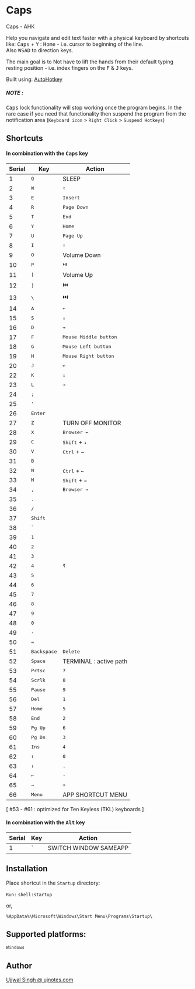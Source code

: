 # Caps

Caps - AHK

Help you navigate and edit text faster with a physical keyboard by shortcuts like: <kbd>Caps</kbd> + <kbd>Y</kbd> : <kbd>Home</kbd> - i.e. cursor to beginning of the line.  
Also <kbd>W</kbd><kbd>S</kbd><kbd>A</kbd><kbd>D</kbd> to direction keys.

The main goal is to Not have to lift the hands from their default typing resting position - i.e. index fingers on the <kbd>F</kbd> & <kbd>J</kbd> keys.

Built using: [AutoHotkey](https://www.autohotkey.com)


##### NOTE :

<kbd>Caps</kbd> lock functionality will stop working once the program begins. In the rare case if you need that functionality then suspend the program from the notification area (`Keyboard icon` > `Right Click` > `Suspend Hotkeys`)


## Shortcuts

#### In combination with the <kbd>Caps</kbd> key
| Serial | Key | Action |
|--------|-----|--------|
1|<kbd>Q</kbd>|SLEEP
2|<kbd>W</kbd>|<kbd>↑</kbd>
3|<kbd>E</kbd>|<kbd>Insert</kbd>
4|<kbd>R</kbd>|<kbd>Page Down</kbd>
5|<kbd>T</kbd>|<kbd>End</kbd>
6|<kbd>Y</kbd>|<kbd>Home</kbd>
7|<kbd>U</kbd>|<kbd>Page Up</kbd>
8|<kbd>I</kbd>|<kbd>↑</kbd>
9|<kbd>O</kbd>|Volume Down
10|<kbd>P</kbd>|<kbd>⏯️</kbd>
11|<kbd>[</kbd>|Volume Up
12|<kbd>]</kbd>|⏮️
13|<kbd>\\</kbd>|⏭️
14|<kbd>A</kbd>|<kbd>←</kbd>
15|<kbd>S</kbd>|<kbd>↓</kbd>
16|<kbd>D</kbd>|<kbd>→</kbd>
17|<kbd>F</kbd>|<kbd>Mouse Middle button</kbd>
18|<kbd>G</kbd>|<kbd>Mouse Left button</kbd>
19|<kbd>H</kbd>|<kbd>Mouse Right button</kbd>
20|<kbd>J</kbd>|<kbd>←</kbd>
22|<kbd>K</kbd>|<kbd>↓</kbd>
23|<kbd>L</kbd>|<kbd>→</kbd>
24|<kbd>;</kbd>|
25|<kbd>'</kbd>|
26|<kbd>Enter</kbd>|
27|<kbd>Z</kbd>|TURN OFF MONITOR
28|<kbd>X</kbd>|<kbd>Browser ←</kbd>
29|<kbd>C</kbd>|<kbd>Shift</kbd> + <kbd>↓</kbd>
30|<kbd>V</kbd>|<kbd>Ctrl</kbd> + <kbd>→</kbd>
31|<kbd>B</kbd>
32|<kbd>N</kbd>|<kbd>Ctrl</kbd> + <kbd>←</kbd>
33|<kbd>M</kbd>|<kbd>Shift</kbd> + <kbd>→</kbd>
34|<kbd>,</kbd>|<kbd>Browser →</kbd>
35|<kbd>.</kbd>
36|<kbd>/</kbd>
37|<kbd>Shift</kbd>
38|<kbd>`</kbd>
39|<kbd>1</kbd>
40|<kbd>2</kbd>
41|<kbd>3</kbd>
42|<kbd>4</kbd>|<kbd>₹</kbd>
43|<kbd>5</kbd>
44|<kbd>6</kbd>
45|<kbd>7</kbd>
46|<kbd>8</kbd>
47|<kbd>9</kbd>
48|<kbd>0</kbd>
49|<kbd>-</kbd>
50|<kbd>=</kbd>
51|<kbd>Backspace</kbd>|<kbd>Delete</kbd>
52|<kbd>Space</kbd>|TERMINAL : active path
53|<kbd>Prtsc</kbd>|<kbd>7</kbd>
54|<kbd>Scrlk</kbd>|<kbd>8</kbd>
55|<kbd>Pause</kbd>|<kbd>9</kbd>
56|<kbd>Del</kbd>|<kbd>1</kbd>
57|<kbd>Home</kbd>|<kbd>5</kbd>
58|<kbd>End</kbd>|<kbd>2</kbd>
59|<kbd>Pg Up</kbd>|<kbd>6</kbd>
60|<kbd>Pg Dn</kbd>|<kbd>3</kbd>
61|<kbd>Ins</kbd>|<kbd>4</kbd>
62|<kbd>↑</kbd>|<kbd>0</kbd>
63|<kbd>↓</kbd>|<kbd>.</kbd>
64|<kbd>←</kbd>|<kbd>-</kbd>
65|<kbd>→</kbd>|<kbd>+</kbd>
66|<kbd>Menu</kbd>|APP SHORTCUT MENU

[ #53 - #61 : optimized for Ten Keyless (TKL) keyboards ]

#### In combination with the <kbd>Alt</kbd> key
| Serial | Key | Action |
|--------|-----|--------|
1|<kbd>`</kbd>|SWITCH WINDOW SAMEAPP


## Installation

Place shortcut in the `Startup` directory:

 `Run:`  `shell:startup`

or,

	%AppData%\Microsoft\Windows\Start Menu\Programs\Startup\


## Supported platforms:
`Windows`


## Author

[Ujjwal Singh @ ujnotes.com](https://ujnotes.com/about_me)
